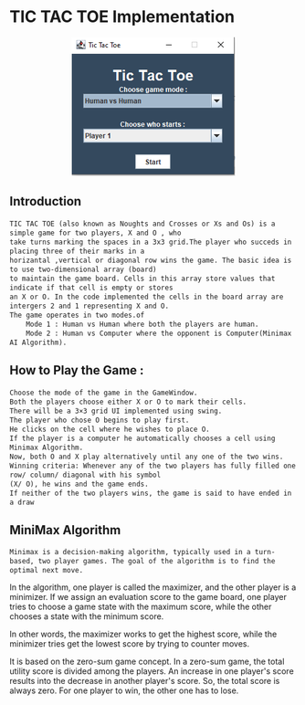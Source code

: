 <h1>TIC TAC TOE Implementation</h1>

<p align="center">
	<img src="gameWindow.PNG"></img>
</p>

<h2> Introduction </h2>

	TIC TAC TOE (also known as Noughts and Crosses or Xs and Os) is a simple game for two players, X and O , who
	take turns marking the spaces in a 3x3 grid.The player who succeds in placing three of their marks in a 	
	horizantal ,vertical or diagonal row wins the game. The basic idea is to use two-dimensional array (board) 	   
	to maintain the game board. Cells in this array store values that indicate if that cell is empty or stores 	      
	an X or O. In the code implemented the cells in the board array are intergers 2 and 1 representing X and O.
	The game operates in two modes.of 
		Mode 1 : Human vs Human where both the players are human.
		Mode 2 : Human vs Computer where the opponent is Computer(Minimax AI Algorithm).
		
## How to Play the Game :
	Choose the mode of the game in the GameWindow.
	Both the players choose either X or O to mark their cells.
	There will be a 3×3 grid UI implemented using swing.
	The player who chose O begins to play first.
	He clicks on the cell where he wishes to place O.
	If the player is a computer he automatically chooses a cell using Minimax Algorithm.
	Now, both O and X play alternatively until any one of the two wins.
	Winning criteria: Whenever any of the two players has fully filled one row/ column/ diagonal with his symbol 	     
	(X/ O), he wins and the game ends.
	If neither of the two players wins, the game is said to have ended in a draw
	
## MiniMax Algorithm
	Minimax is a decision-making algorithm, typically used in a turn-based, two player games. The goal of the algorithm is to find the optimal next move.

In the algorithm, one player is called the maximizer, and the other player is a minimizer. If we assign an evaluation score to the game board, one player tries to choose a game state with the maximum score, while the other chooses a state with the minimum score.

In other words, the maximizer works to get the highest score, while the minimizer tries get the lowest score by trying to counter moves.

It is based on the zero-sum game concept. In a zero-sum game, the total utility score is divided among the players. An increase in one player's score results into the decrease in another player's score. So, the total score is always zero. For one player to win, the other one has to lose.
